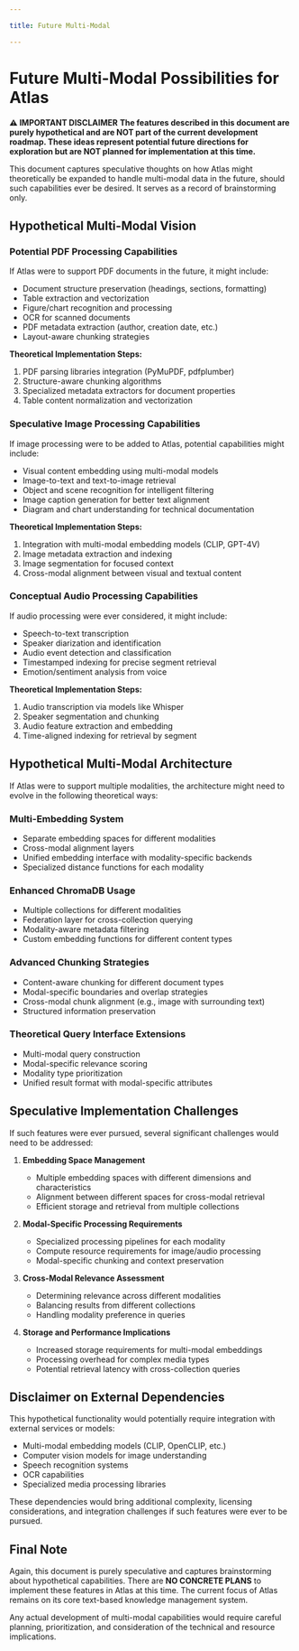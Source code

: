 ```yaml
---

title: Future Multi-Modal

---
```



# Future Multi-Modal Possibilities for Atlas

**⚠️ IMPORTANT DISCLAIMER**
**The features described in this document are purely hypothetical and are NOT part of the current development roadmap. These ideas represent potential future directions for exploration but are NOT planned for implementation at this time.**

This document captures speculative thoughts on how Atlas might theoretically be expanded to handle multi-modal data in the future, should such capabilities ever be desired. It serves as a record of brainstorming only.

## Hypothetical Multi-Modal Vision

### Potential PDF Processing Capabilities

If Atlas were to support PDF documents in the future, it might include:

- Document structure preservation (headings, sections, formatting)
- Table extraction and vectorization
- Figure/chart recognition and processing
- OCR for scanned documents
- PDF metadata extraction (author, creation date, etc.)
- Layout-aware chunking strategies

**Theoretical Implementation Steps:**
1. PDF parsing libraries integration (PyMuPDF, pdfplumber)
2. Structure-aware chunking algorithms
3. Specialized metadata extractors for document properties
4. Table content normalization and vectorization

### Speculative Image Processing Capabilities

If image processing were to be added to Atlas, potential capabilities might include:

- Visual content embedding using multi-modal models
- Image-to-text and text-to-image retrieval
- Object and scene recognition for intelligent filtering
- Image caption generation for better text alignment
- Diagram and chart understanding for technical documentation

**Theoretical Implementation Steps:**
1. Integration with multi-modal embedding models (CLIP, GPT-4V)
2. Image metadata extraction and indexing
3. Image segmentation for focused context
4. Cross-modal alignment between visual and textual content

### Conceptual Audio Processing Capabilities

If audio processing were ever considered, it might include:

- Speech-to-text transcription
- Speaker diarization and identification
- Audio event detection and classification
- Timestamped indexing for precise segment retrieval
- Emotion/sentiment analysis from voice

**Theoretical Implementation Steps:**
1. Audio transcription via models like Whisper
2. Speaker segmentation and chunking
3. Audio feature extraction and embedding
4. Time-aligned indexing for retrieval by segment

## Hypothetical Multi-Modal Architecture

If Atlas were to support multiple modalities, the architecture might need to evolve in the following theoretical ways:

### Multi-Embedding System

- Separate embedding spaces for different modalities
- Cross-modal alignment layers
- Unified embedding interface with modality-specific backends
- Specialized distance functions for each modality

### Enhanced ChromaDB Usage

- Multiple collections for different modalities
- Federation layer for cross-collection querying
- Modality-aware metadata filtering
- Custom embedding functions for different content types

### Advanced Chunking Strategies

- Content-aware chunking for different document types
- Modal-specific boundaries and overlap strategies
- Cross-modal chunk alignment (e.g., image with surrounding text)
- Structured information preservation

### Theoretical Query Interface Extensions

- Multi-modal query construction
- Modal-specific relevance scoring
- Modality type prioritization
- Unified result format with modal-specific attributes

## Speculative Implementation Challenges

If such features were ever pursued, several significant challenges would need to be addressed:

1. **Embedding Space Management**
   - Multiple embedding spaces with different dimensions and characteristics
   - Alignment between different spaces for cross-modal retrieval
   - Efficient storage and retrieval from multiple collections

2. **Modal-Specific Processing Requirements**
   - Specialized processing pipelines for each modality
   - Compute resource requirements for image/audio processing
   - Modal-specific chunking and context preservation

3. **Cross-Modal Relevance Assessment**
   - Determining relevance across different modalities
   - Balancing results from different collections
   - Handling modality preference in queries

4. **Storage and Performance Implications**
   - Increased storage requirements for multi-modal embeddings
   - Processing overhead for complex media types
   - Potential retrieval latency with cross-collection queries

## Disclaimer on External Dependencies

This hypothetical functionality would potentially require integration with external services or models:

- Multi-modal embedding models (CLIP, OpenCLIP, etc.)
- Computer vision models for image understanding
- Speech recognition systems
- OCR capabilities
- Specialized media processing libraries

These dependencies would bring additional complexity, licensing considerations, and integration challenges if such features were ever to be pursued.

## Final Note

Again, this document is purely speculative and captures brainstorming about hypothetical capabilities. There are **NO CONCRETE PLANS** to implement these features in Atlas at this time. The current focus of Atlas remains on its core text-based knowledge management system.

Any actual development of multi-modal capabilities would require careful planning, prioritization, and consideration of the technical and resource implications.
